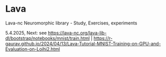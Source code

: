 # Lava
Lava-nc Neuromorphic library - Study, Exercises, experiments


5.4.2025, Next: see https://lava-nc.org/lava-lib-dl/bootstrap/notebooks/mnist/train.html  | 
https://r-gaurav.github.io/2024/04/13/Lava-Tutorial-MNIST-Training-on-GPU-and-Evaluation-on-Loihi2.html
